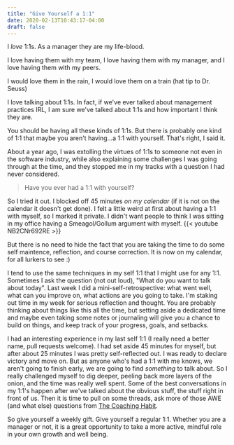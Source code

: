 ```yaml
---
title: "Give Yourself a 1:1"
date: 2020-02-13T10:43:17-04:00
draft: false
---
```


I _love_ 1:1s. As a manager they are my life-blood. 

I love having them with my team, I love having them with my manager, and I love having them with my peers. 

I would love them in the rain, I would love them on a train (hat tip to Dr. Seuss)

I love talking about 1:1s. In fact, if we've ever talked about management practices IRL, I am sure we've talked about 1:1s and how important I think they are.

You should be having all these kinds of 1:1s. But there is probably one kind of 1:1 that maybe you aren't having...a 1:1 with yourself. That's right, I said it. 

About a year ago, I was extolling the virtues of 1:1s to someone not even in the software industry, while also explaining some challenges I was going through at the time, and they stopped me in my tracks with a question I had never considered.

<blockquote>
	Have you ever had a 1:1 with yourself?
</blockquote>

So I tried it out. I blocked off 45 minutes _on my calendar_ (if it is not on the calendar it doesn't get done). I felt a little weird at first about having a 1:1 with myself, so I marked it private. I didn't want people to think I was sitting in my office having a Smeagol/Gollum argument with myself. 
{{< youtube NB2CNr692RE >}}

But there is no need to hide the fact that you are taking the time to do some self maintence, reflection, and course correction. It is now on my calendar, for all lurkers to see :)

I tend to use the same techniques in my self 1:1 that I might use for any 1:1. Sometimes I ask the question (not out loud), "What do you want to talk about today". Last week I did a mini-self-retrospective: what went well, what can you improve on, what actions are you going to take. I'm staking out time in my week for serious reflection and thought. You are probably thinking about things like this all the time, but setting aside a dedicated time and maybe even taking some notes or journaling will give you a chance to build on things, and keep track of your progress, goals, and setbacks.

I had an interesting experience in my last self 1:1 (I really need a better name, pull requests welcome). I had set aside 45 minutes for myself, but after about 25 minutes I was pretty self-reflected out. I was ready to declare victory and move on. But as anyone who's had a 1:1 with me knows, we aren't going to finish early, we are going to find _something_ to talk about. So I really challenged myself to dig deeper, peeling back more layers of the onion, and the time was really well spent. Some of the best conversations in my 1:1's happen after we've talked about the obvious stuff, the stuff right in front of us. Then it is time to pull on some threads, ask more of those AWE (and what else) questions from [The Coaching Habit](https://boxofcrayons.com/the-coaching-habit-book/).

So give yourself a weekly gift. Give yourself a regular 1:1. Whether you are a manager or not, it is a great opportunity to take a more active, mindful role in your own growth and well being.

